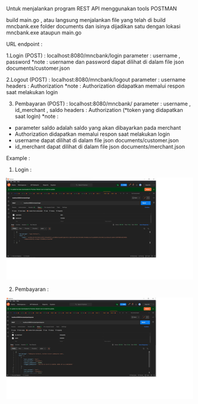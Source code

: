 Untuk menjalankan program REST API menggunakan tools POSTMAN

build main.go , atau langsung menjalankan file yang telah di build mncbank.exe
folder documents dan isinya dijadikan satu dengan lokasi mncbank.exe ataupun main.go

URL endpoint : 

1.Login (POST) : localhost:8080/mncbank/login
 parameter : username , password
 *note : username dan password dapat dilihat di dalam file json documents/customer.json

2.Logout (POST) : localhost:8080/mncbank/logout
 parameter : username
headers : Authorization
*note : Authorization didapatkan memalui respon saat melakukan login

3. Pembayaran (POST) : localhost:8080/mncbank/
parameter : username , id_merchant , saldo
headers : Authorization (*token yang didapatkan saat login)
*note : 
- parameter saldo adalah saldo yang akan dibayarkan pada merchant
- Authorization didapatkan memalui respon saat melakukan login
- username dapat dilihat di dalam file json documents/customer.json
- id_merchant dapat dilihat di dalam file json documents/merchant.json

Example :

  1. Login :
  
  ![alt text](https://github.com/denicandraa/testmnc/blob/master/screenshoot/login.jpg?raw=true)
  
  2. Pembayaran :
  
  ![alt text](https://github.com/denicandraa/testmnc/blob/master/screenshoot/pembayaran.jpg?raw=true)
